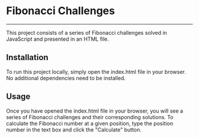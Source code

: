 # Fibonacci Challenges
***
This project consists of a series of Fibonacci challenges solved in JavaScript and presented in an HTML file.

## Installation
To run this project locally, simply open the index.html file in your browser. No additional dependencies need to be installed.

## Usage
Once you have opened the index.html file in your browser, you will see a series of Fibonacci challenges and their corresponding solutions. To calculate the Fibonacci number at a given position, type the position number in the text box and click the "Calculate" button. 
